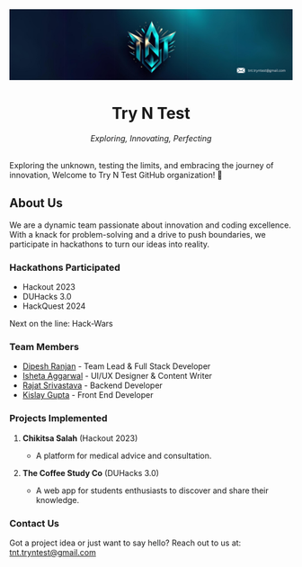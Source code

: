 
<div align="center">
  
  <img src="https://github.com/Try-N-Test/.github/blob/main/TNT%20Banner.png?raw=true" alt="Team Try and Test">
  
  <h1 align="center">Try N Test</h1>
  <i>Exploring, Innovating, Perfecting</i><br>
    <br>
</div>

Exploring the unknown, testing the limits, and embracing the journey of innovation, Welcome to Try N Test GitHub organization! 🚀

## About Us

We are a dynamic team passionate about innovation and coding excellence. With a knack for problem-solving and a drive to push boundaries, we participate in hackathons to turn our ideas into reality.

### Hackathons Participated

- Hackout 2023
- DUHacks 3.0
- HackQuest 2024

Next on the line: Hack-Wars

### Team Members

- [Dipesh Ranjan](https://github.com/dipesh2508) - Team Lead & Full Stack Developer
- [Isheta Aggarwal](https://github.com/Isheta20) - UI/UX Designer & Content Writer
- [Rajat Srivastava](https://github.com/Rajat4279) - Backend Developer
- [Kislay Gupta](https://github.com/kislay-gupta) - Front End Developer

### Projects Implemented

1. **Chikitsa Salah** (Hackout 2023)
   - A platform for medical advice and consultation.
   
2. **The Coffee Study Co** (DUHacks 3.0)
   - A web app for students enthusiasts to discover and share their knowledge.

### Contact Us

Got a project idea or just want to say hello? Reach out to us at: [tnt.tryntest@gmail.com](mailto:tnt.tryntest@gmail.com)

